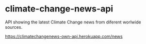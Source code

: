 # climate-change-news-api
API showing the latest Climate Change news from diferent worlwide sources.

https://climatechangenews-own-api.herokuapp.com/news
